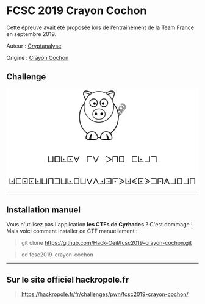# FCSC 2019 Crayon Cochon

Cette épreuve avait été proposée lors de l’entrainement de la Team France en septembre 2019.


Auteur : [Cryptanalyse](https://twitter.com/Cryptanalyse)

Origine : [Crayon Cochon](https://hackropole.fr/fr/challenges/crypto/fcsc2019-crypto-crayon-cochon/)


## Challenge
![crayon-cochon.png](crayon-cochon.png)




-----------

## Installation manuel
Vous n'utilisez pas l'application **les CTFs de Cyrhades** ? C'est dommage !
Mais voici comment installer ce CTF manuellement :

> git clone https://github.com/Hack-Oeil/fcsc2019-crayon-cochon.git

> cd fcsc2019-crayon-cochon


-----------

## Sur le site officiel hackropole.fr
> https://hackropole.fr/fr/challenges/pwn/fcsc2019-crayon-cochon/